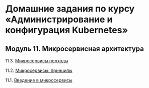 # Домашние задания по курсу «Администрирование и конфигурация Kubernetes»


## Модуль 11. Микросервисная архитектура

11.3. [Микросервисы подходы](./11-microservices-03-approaches/README.md)

11.2. [Микросервисы: принципы](./11-microservices-02-principles/README.md)

11.1. [Введение в микросервисы](./11-microservices-01-intro/README.md)
